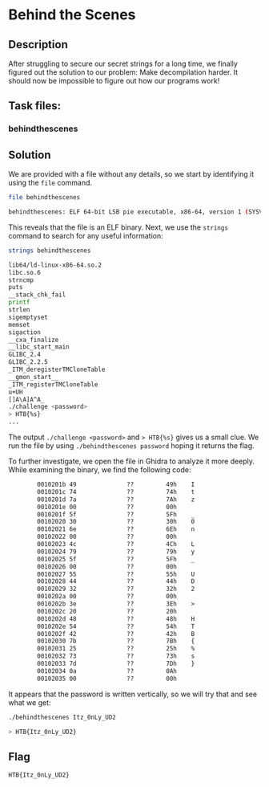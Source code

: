 # Behind the Scenes

## Description

After struggling to secure our secret strings for a long time, we finally figured out the solution to our problem: Make decompilation harder. It should now be impossible to figure out how our programs work!

## Task files:

### behindthescenes

## Solution

We are provided with a file without any details, so we start by identifying it using the ```file``` command.

```bash
file behindthescenes

behindthescenes: ELF 64-bit LSB pie executable, x86-64, version 1 (SYSV), dynamically linked, interpreter /lib64/ld-linux-x86-64.so.2, BuildID[sha1]=e60ae4c886619b869178148afd12d0a5428bfe18, for GNU/Linux 3.2.0, not stripped
```

This reveals that the file is an ELF binary. Next, we use the ```strings``` command to search for any useful information:

```bash
strings behindthescenes

lib64/ld-linux-x86-64.so.2
libc.so.6
strncmp
puts
__stack_chk_fail
printf
strlen
sigemptyset
memset
sigaction
__cxa_finalize
__libc_start_main
GLIBC_2.4
GLIBC_2.2.5
_ITM_deregisterTMCloneTable
__gmon_start__
_ITM_registerTMCloneTable
u+UH
[]A\A]A^A_
./challenge <password>
> HTB{%s}
...
```

The output ```./challenge <password>``` and ```> HTB{%s}``` gives us a small clue. We run the file by using ```./behindthescenes password``` hoping it returns the flag.

To further investigate, we open the file in Ghidra to analyze it more deeply. While examining the binary, we find the following code:

```nasm
        0010201b 49              ??         49h    I
        0010201c 74              ??         74h    t
        0010201d 7a              ??         7Ah    z
        0010201e 00              ??         00h
        0010201f 5f              ??         5Fh    _
        00102020 30              ??         30h    0
        00102021 6e              ??         6Eh    n
        00102022 00              ??         00h
        00102023 4c              ??         4Ch    L
        00102024 79              ??         79h    y
        00102025 5f              ??         5Fh    _
        00102026 00              ??         00h
        00102027 55              ??         55h    U
        00102028 44              ??         44h    D
        00102029 32              ??         32h    2
        0010202a 00              ??         00h
        0010202b 3e              ??         3Eh    >
        0010202c 20              ??         20h     
        0010202d 48              ??         48h    H
        0010202e 54              ??         54h    T
        0010202f 42              ??         42h    B
        00102030 7b              ??         7Bh    {
        00102031 25              ??         25h    %
        00102032 73              ??         73h    s
        00102033 7d              ??         7Dh    }
        00102034 0a              ??         0Ah
        00102035 00              ??         00h
```

It appears that the password is written vertically, so we will try that and see what we get:

```bash
./behindthescenes Itz_0nLy_UD2

> HTB{Itz_0nLy_UD2}
```

## Flag

```
HTB{Itz_0nLy_UD2}
```
